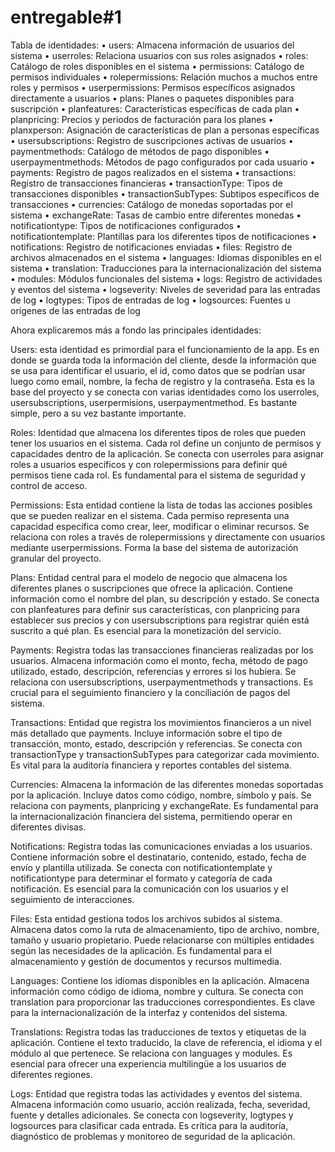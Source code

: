 # entregable#1
Tabla de identidades: 
•	users: Almacena información de usuarios del sistema 
•	userroles: Relaciona usuarios con sus roles asignados 
•	roles: Catálogo de roles disponibles en el sistema 
•	permissions: Catálogo de permisos individuales 
•	rolepermissions: Relación muchos a muchos entre roles y permisos 
•	userpermissions: Permisos específicos asignados directamente a usuarios 
•	plans: Planes o paquetes disponibles para suscripción 
•	planfeatures: Características específicas de cada plan 
•	planpricing: Precios y periodos de facturación para los planes 
•	planxperson: Asignación de características de plan a personas específicas 
•	usersubscriptions: Registro de suscripciones activas de usuarios 
•	paymentmethods: Catálogo de métodos de pago disponibles 
•	userpaymentmethods: Métodos de pago configurados por cada usuario 
•	payments: Registro de pagos realizados en el sistema 
•	transactions: Registro de transacciones financieras 
•	transactionType: Tipos de transacciones disponibles 
•	transactionSubTypes: Subtipos específicos de transacciones 
•	currencies: Catálogo de monedas soportadas por el sistema 
•	exchangeRate: Tasas de cambio entre diferentes monedas 
•	notificationtype: Tipos de notificaciones configurados 
•	notificationtemplate: Plantillas para los diferentes tipos de notificaciones 
•	notifications: Registro de notificaciones enviadas 
•	files: Registro de archivos almacenados en el sistema 
•	languages: Idiomas disponibles en el sistema 
•	translation: Traducciones para la internacionalización del sistema 
•	modules: Módulos funcionales del sistema 
•	logs: Registro de actividades y eventos del sistema 
•	logseverity: Niveles de severidad para las entradas de log 
•	logtypes: Tipos de entradas de log 
•	logsources: Fuentes u orígenes de las entradas de log

Ahora explicaremos más a fondo las principales identidades:

Users: esta identidad es primordial para el funcionamiento de la app. Es en donde se guarda toda la información del cliente, desde la información que se usa para identificar el usuario, el id, como datos que se podrían usar luego como email, nombre, la fecha de registro y la contraseña. Esta es la base del proyecto y se conecta con varias identidades como los userroles, usersubscriptions, userpermisions, userpaymentmethod. Es bastante simple, pero a su vez bastante importante.

Roles: Identidad que almacena los diferentes tipos de roles que pueden tener los usuarios en el sistema. Cada rol define un conjunto de permisos y capacidades dentro de la aplicación. Se conecta con userroles para asignar roles a usuarios específicos y con rolepermissions para definir qué permisos tiene cada rol. Es fundamental para el sistema de seguridad y control de acceso.

Permissions: Esta entidad contiene la lista de todas las acciones posibles que se pueden realizar en el sistema. Cada permiso representa una capacidad específica como crear, leer, modificar o eliminar recursos. Se relaciona con roles a través de rolepermissions y directamente con usuarios mediante userpermissions. Forma la base del sistema de autorización granular del proyecto.

Plans: Entidad central para el modelo de negocio que almacena los diferentes planes o suscripciones que ofrece la aplicación. Contiene información como el nombre del plan, su descripción y estado. Se conecta con planfeatures para definir sus características, con planpricing para establecer sus precios y con usersubscriptions para registrar quién está suscrito a qué plan. Es esencial para la monetización del servicio.

Payments: Registra todas las transacciones financieras realizadas por los usuarios. Almacena información como el monto, fecha, método de pago utilizado, estado, descripción, referencias y errores si los hubiera. Se relaciona con usersubscriptions, userpaymentmethods y transactions. Es crucial para el seguimiento financiero y la conciliación de pagos del sistema.

Transactions: Entidad que registra los movimientos financieros a un nivel más detallado que payments. Incluye información sobre el tipo de transacción, monto, estado, descripción y referencias. Se conecta con transactionType y transactionSubTypes para categorizar cada movimiento. Es vital para la auditoría financiera y reportes contables del sistema.

Currencies: Almacena la información de las diferentes monedas soportadas por la aplicación. Incluye datos como código, nombre, símbolo y país. Se relaciona con payments, planpricing y exchangeRate. Es fundamental para la internacionalización financiera del sistema, permitiendo operar en diferentes divisas.

Notifications: Registra todas las comunicaciones enviadas a los usuarios. Contiene información sobre el destinatario, contenido, estado, fecha de envío y plantilla utilizada. Se conecta con notificationtemplate y notificationtype para determinar el formato y categoría de cada notificación. Es esencial para la comunicación con los usuarios y el seguimiento de interacciones.

Files: Esta entidad gestiona todos los archivos subidos al sistema. Almacena datos como la ruta de almacenamiento, tipo de archivo, nombre, tamaño y usuario propietario. Puede relacionarse con múltiples entidades según las necesidades de la aplicación. Es fundamental para el almacenamiento y gestión de documentos y recursos multimedia.

Languages: Contiene los idiomas disponibles en la aplicación. Almacena información como código de idioma, nombre y cultura. Se conecta con translation para proporcionar las traducciones correspondientes. Es clave para la internacionalización de la interfaz y contenidos del sistema.

Translations: Registra todas las traducciones de textos y etiquetas de la aplicación. Contiene el texto traducido, la clave de referencia, el idioma y el módulo al que pertenece. Se relaciona con languages y modules. Es esencial para ofrecer una experiencia multilingüe a los usuarios de diferentes regiones.

Logs: Entidad que registra todas las actividades y eventos del sistema. Almacena información como usuario, acción realizada, fecha, severidad, fuente y detalles adicionales. Se conecta con logseverity, logtypes y logsources para clasificar cada entrada. Es crítica para la auditoría, diagnóstico de problemas y monitoreo de seguridad de la aplicación.

